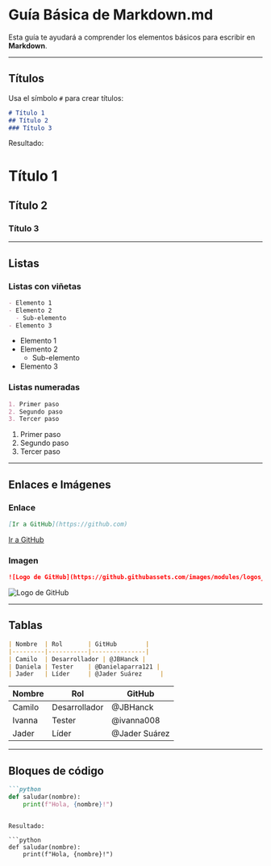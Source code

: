 # Guía Básica de Markdown.md

Esta guía te ayudará a comprender los elementos básicos para escribir en **Markdown**.

---

## Títulos

Usa el símbolo `#` para crear títulos:

```markdown
# Título 1
## Título 2
### Título 3
```

Resultado:

# Título 1
## Título 2
### Título 3

---

## Listas

### Listas con viñetas

```markdown
- Elemento 1
- Elemento 2
  - Sub-elemento
- Elemento 3
```

- Elemento 1
- Elemento 2
  - Sub-elemento
- Elemento 3

### Listas numeradas

```markdown
1. Primer paso
2. Segundo paso
3. Tercer paso
```

1. Primer paso
2. Segundo paso
3. Tercer paso

---

## Enlaces e Imágenes

### Enlace

```markdown
[Ir a GitHub](https://github.com)
```

[Ir a GitHub](https://github.com)

### Imagen

```markdown
![Logo de GitHub](https://github.githubassets.com/images/modules/logos_page/GitHub-Mark.png)
```

![Logo de GitHub](https://github.githubassets.com/images/modules/logos_page/GitHub-Mark.png)

---

## Tablas

```markdown
| Nombre  | Rol       | GitHub        |
|---------|-----------|---------------|
| Camilo  | Desarrollador | @JBHanck |
| Daniela | Tester    | @Danielaparra121 |
| Jader   | Líder     | @Jader Suárez     |
```

| Nombre  | Rol            | GitHub   |
|---------|----------------|----------|
| Camilo  | Desarrollador | @JBHanck  |
| Ivanna  | Tester         | @ivanna008 |
|  Jader  | Líder          | @Jader Suárez|

---

## Bloques de código

```markdown
```python
def saludar(nombre):
    print(f"Hola, {nombre}!")
```
```

Resultado:

```python
def saludar(nombre):
    print(f"Hola, {nombre}!")
```

